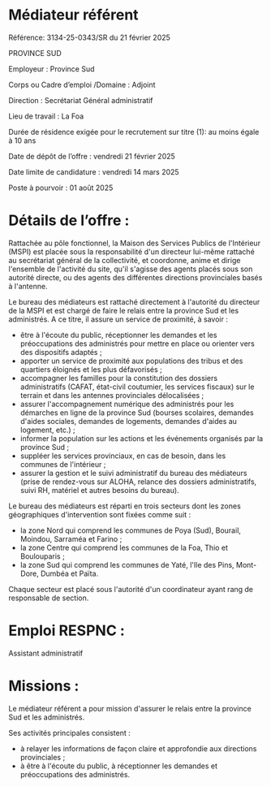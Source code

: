 # Médiateur référent

Référence: 3134-25-0343/SR du 21 février 2025

PROVINCE SUD

Employeur : Province Sud

Corps ou Cadre d’emploi /Domaine : Adjoint

Direction : Secrétariat Général administratif

Lieu de travail : La Foa

Durée de résidence exigée pour le recrutement sur titre (1): au moins égale à 10 ans

Date de dépôt de l’offre : vendredi 21 février 2025

Date limite de candidature : vendredi 14 mars 2025

Poste à pourvoir : 01 août 2025

# Détails de l’offre :

Rattachée au pôle fonctionnel, la Maison des Services Publics de l'Intérieur (MSPI) est placée sous la responsabilité d'un directeur lui-même rattaché au secrétariat général de la collectivité, et coordonne, anime et dirige l'ensemble de l'activité du site, qu'il s'agisse des agents placés sous son autorité directe, ou des agents des différentes directions provinciales basés à l'antenne.

Le bureau des médiateurs est rattaché directement à l'autorité du directeur de la MSPI et est chargé de faire le relais entre la province Sud et les administrés. A ce titre, il assure un service de proximité, à savoir :

- être à l'écoute du public, réceptionner les demandes et les préoccupations des administrés pour mettre en place ou orienter vers des dispositifs adaptés ;
- apporter un service de proximité aux populations des tribus et des quartiers éloignés et les plus défavorisés ;
- accompagner les familles pour la constitution des dossiers administratifs (CAFAT, état-civil coutumier, les services fiscaux) sur le terrain et dans les antennes provinciales délocalisées ;
- assurer l'accompagnement numérique des administrés pour les démarches en ligne de la province Sud (bourses scolaires, demandes d'aides sociales, demandes de logements, demandes d'aides au logement, etc.) ;
- informer la population sur les actions et les événements organisés par la province Sud ;
- suppléer les services provinciaux, en cas de besoin, dans les communes de l'intérieur ;
- assurer la gestion et le suivi administratif du bureau des médiateurs (prise de rendez-vous sur ALOHA, relance des dossiers administratifs, suivi RH, matériel et autres besoins du bureau).

Le bureau des médiateurs est réparti en trois secteurs dont les zones géographiques d'intervention sont fixées comme suit :

- la zone Nord qui comprend les communes de Poya (Sud), Bourail, Moindou, Sarraméa et Farino ;
- la zone Centre qui comprend les communes de la Foa, Thio et Boulouparis ;
- la zone Sud qui comprend les communes de Yaté, l'Ile des Pins, Mont-Dore, Dumbéa et Païta.

Chaque secteur est placé sous l'autorité d'un coordinateur ayant rang de responsable de section.

# Emploi RESPNC :

Assistant administratif

# Missions :

Le médiateur référent a pour mission d'assurer le relais entre la province Sud et les administrés.

Ses activités principales consistent :

- à relayer les informations de façon claire et approfondie aux directions provinciales ;
- à être à l'écoute du public, à réceptionner les demandes et préoccupations des administrés.